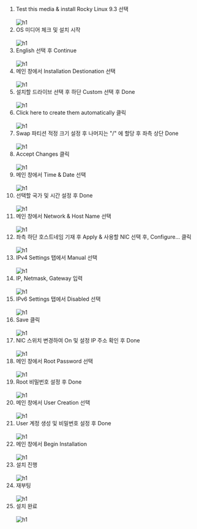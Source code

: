 1. Test this media & install Rocky Linux 9.3 선택<br><br>
![h1](https://github.com/QubitSecurity/documentation/blob/main/rocky9/install/images/1.png)
2. OS 미디어 체크 및 설치 시작<br><br>
![h1](https://github.com/QubitSecurity/documentation/blob/main/rocky9/install/images/2.png)
3. English 선택 후 Continue<br><br>
![h1](https://github.com/QubitSecurity/documentation/blob/main/rocky9/install/images/3.png)
4. 메인 창에서 Installation Destionation 선택<br><br>
![h1](https://github.com/QubitSecurity/documentation/blob/main/rocky9/install/images/4.png)
5. 설치할 드라이브 선택 후 하단 Custom 선택 후 Done<br><br>
![h1](https://github.com/QubitSecurity/documentation/blob/main/rocky9/install/images/5.png)
6. Click here to create them automatically 클릭<br><br>
![h1](https://github.com/QubitSecurity/documentation/blob/main/rocky9/install/images/6.png)
7. Swap 파티션 적정 크기 설정 후 나머지는 "/" 에 할당 후 좌측 상단 Done<br><br>
![h1](https://github.com/QubitSecurity/documentation/blob/main/rocky9/install/images/7.png)
8. Accept Changes 클릭<br><br>
![h1](https://github.com/QubitSecurity/documentation/blob/main/rocky9/install/images/8.png)
9. 메인 창에서 Time & Date 선택<br><br>
![h1](https://github.com/QubitSecurity/documentation/blob/main/rocky9/install/images/9.png)
10. 선택할 국가 및 시간 설정 후 Done<br><br>
![h1](https://github.com/QubitSecurity/documentation/blob/main/rocky9/install/images/10.png)
11. 메인 창에서 Network & Host Name 선택<br><br>
![h1](https://github.com/QubitSecurity/documentation/blob/main/rocky9/install/images/11.png)
12. 좌측 하단 호스트네임 기재 후 Apply & 사용할 NIC 선택 후, Configure... 클릭<br><br>
![h1](https://github.com/QubitSecurity/documentation/blob/main/rocky9/install/images/12.png)
13. IPv4 Settings 탭에서 Manual 선택<br><br>
![h1](https://github.com/QubitSecurity/documentation/blob/main/rocky9/install/images/13.png)
14. IP, Netmask, Gateway 입력<br><br>
![h1](https://github.com/QubitSecurity/documentation/blob/main/rocky9/install/images/14.png)
15. IPv6 Settings 탭에서 Disabled 선택<br><br>
![h1](https://github.com/QubitSecurity/documentation/blob/main/rocky9/install/images/15.png)
16. Save 클릭<br><br>
![h1](https://github.com/QubitSecurity/documentation/blob/main/rocky9/install/images/16.png)
17. NIC 스위치 변경하여 On 및 설정 IP 주소 확인 후 Done<br><br>
![h1](https://github.com/QubitSecurity/documentation/blob/main/rocky9/install/images/17.png)
18. 메인 창에서 Root Password 선택<br><br>
![h1](https://github.com/QubitSecurity/documentation/blob/main/rocky9/install/images/18.png)
19. Root 비밀번호 설정 후 Done<br><br>
![h1](https://github.com/QubitSecurity/documentation/blob/main/rocky9/install/images/19.png)
20. 메인 창에서 User Creation 선택<br><br>
![h1](https://github.com/QubitSecurity/documentation/blob/main/rocky9/install/images/20.png)
21. User 계정 생성 및 비밀번호 설정 후 Done<br><br>
![h1](https://github.com/QubitSecurity/documentation/blob/main/rocky9/install/images/21.png)
22. 메인 창에서 Begin Installation<br><br>
![h1](https://github.com/QubitSecurity/documentation/blob/main/rocky9/install/images/22.png)
23. 설치 진행<br><br>
![h1](https://github.com/QubitSecurity/documentation/blob/main/rocky9/install/images/23.png)
24. 재부팅<br><br>
![h1](https://github.com/QubitSecurity/documentation/blob/main/rocky9/install/images/24.png)
25. 설치 완료<br><br>
![h1](https://github.com/QubitSecurity/documentation/blob/main/rocky9/install/images/25.png)
